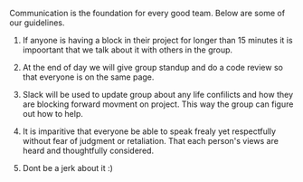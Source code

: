 Communication is the foundation for every good team. Below are some of our guidelines.

1. If anyone is having a block in their project for longer than 15 minutes it is impoortant that we talk about it with others in the group.

2. At the end of day we will give group standup and do a code review so that everyone is on the same page.

3. Slack will be used to update group about any life confilicts and how they are blocking forward movment on project. This way the group can figure out how to help.

4. It is imparitive that everyone be able to speak frealy yet respectfully without fear of judgment or retaliation. That each person's views are heard and thoughtfully considered.

5. Dont be a jerk about it :)